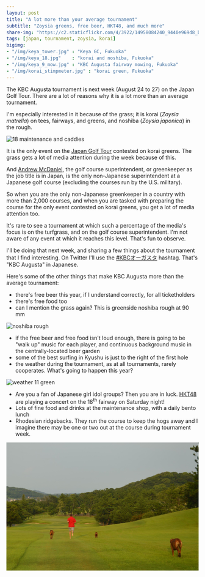 ```yaml
---
layout: post
title: "A lot more than your average tournament"
subtitle: "Zoysia greens, free beer, HKT48, and much more"
share-img: "https://c2.staticflickr.com/4/3922/14958084240_9440e969d8_b_d.jpg"
tags: [japan, tournament, zoysia, korai]
bigimg:
- "/img/keya_tower.jpg" : "Keya GC, Fukuoka"
- "/img/keya_18.jpg"    : "korai and noshiba, Fukuoka"
- "/img/keya_9_mow.jpg" : "KBC Augusta fairway mowing, Fukuoka"
- "/img/korai_stimpmeter.jpg" : "korai green, Fukuoka"
---
```


The KBC Augusta tournament is next week (August 24 to 27) on the Japan Golf Tour. There are a lot of reasons why it is a lot more than an average tournament. 

I'm especially interested in it because of the grass; it is korai (*Zoysia matrella*) on tees, fairways, and greens, and noshiba (*Zoysia japonica*) in the rough. 

![18 maintenance and caddies](https://c2.staticflickr.com/4/3872/15144738745_67c1f11d4f_b_d.jpg)

It is the only event on the [Japan Golf Tour](http://www.jgto.org/pc/TopPage.do) contested on korai greens. The grass gets a lot of media attention during the week because of this.

And [Andrew McDaniel](https://twitter.com/drumcturf), the golf course superintendent, or greenkeeper as the job title is in Japan, is the only non-Japanese superintendent at a Japanese golf course (excluding the courses run by the U.S. military).

So when you are the only non-Japanese greenkeeper in a country with more than 2,000 courses, and when you are tasked with preparing the course for the only event contested on korai greens, you get a lot of media attention too. 

It's rare to see a tournament at which such a percentage of the media's focus is on the turfgrass, and on the golf course superintendent. I'm not aware of any event at which it reaches this level. That's fun to observe.

I'll be doing that next week, and sharing a few things about the tournament that I find interesting. On Twitter I'll use the [#KBCオーガスタ](https://twitter.com/hashtag/KBC%E3%82%AA%E3%83%BC%E3%82%AC%E3%82%B9%E3%82%BF?src=hash) hashtag. That's "KBC Augusta" in Japanese.

Here's some of the other things that make KBC Augusta more than the average tournament:

* there's free beer this year, if I understand correctly, for all ticketholders
* there's free food too
* can I mention the grass again? This is greenside noshiba rough at 90 mm

![noshiba rough](https://c2.staticflickr.com/4/3864/15141767031_b858565306_b_d.jpg)

* if the free beer and free food isn't loud enough, there is going to be "walk up" music for each player, and continuous background music in the centrally-located beer garden
* some of the best surfing in Kyushu is just to the right of the first hole
* the weather during the tournament, as at all tournaments, rarely cooperates. What's going to happen this year?

![weather 11 green](https://c2.staticflickr.com/6/5562/14958184507_3ba55bb049_b_d.jpg)

* Are you a fan of Japanese girl idol groups? Then you are in luck. [HKT48](https://en.wikipedia.org/wiki/HKT48) are playing a concert on the 18<sup>th</sup> fairway on Saturday night!
* Lots of fine food and drinks at the maintenance shop, with a daily bento lunch
* Rhodesian ridgebacks. They run the course to keep the hogs away and I imagine there may be one or two out at the course during tournament week.

![rhodesian ridgebacks](/img/fukuoka_dog.jpg)
